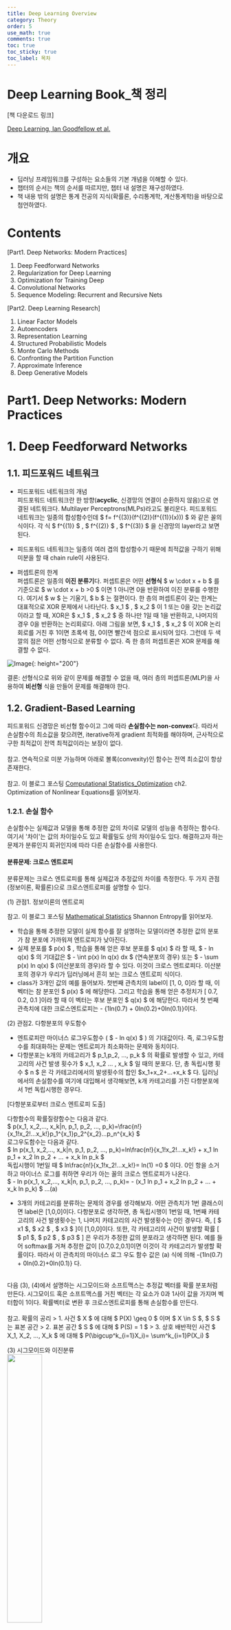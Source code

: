 ```yaml
---
title: Deep Learning Overview
category: Theory
order: 5
use_math: true
comments: true
toc: true
toc_sticky: true
toc_label: 목차
---
```


# Deep Learning Book_책 정리

[책 다운로드 링크] <br/>

[Deep Learning, Ian Goodfellow et al.](https://github.com/janishar/mit-deep-learning-book-pdf/blob/master/complete-book-pdf/Ian%20Goodfellow%2C%20Yoshua%20Bengio%2C%20Aaron%20Courville%20-%20Deep%20Learning%20(2017%2C%20MIT).pdf)

# 개요

- 딥러닝 프레임워크를 구성하는 요소들의 기본 개념을 이해할 수 있다. 
- 챕터의 순서는 책의 순서를 따르지만, 챕터 내 설명은 재구성하였다.
- 책 내용 밖의 설명은 통계 전공의 지식(확률론, 수리통계학, 계산통계학)을 바탕으로 첨언하였다.


# Contents
[Part1. Deep Networks: Modern Practices]

1. Deep Feedforward Networks
2. Regularization for Deep Learning
3. Optimization for Training Deep
4. Convolutional Networks
5. Sequence Modeling: Recurrent and Recursive Nets

[Part2. Deep Learning Research]

1. Linear Factor Models
2. Autoencoders
3. Representation Learning
4. Structured Probabilistic Models
5. Monte Carlo Methods
6. Confronting the Partition Function
7. Approximate Inference
8. Deep Generative Models

# Part1. Deep Networks: Modern Practices

# 1. Deep Feedforward Networks

## 1.1. 피드포워드 네트워크

- 피드포워드 네트워크의 개념 <br/>
피드포워드 네트워크란 한 방향(**acyclic**, 신경망의 연결이 순환하지 않음)으로 연결된 네트워크다. Multilayer Perceptrons(MLPs)라고도 불리운다. 피드포워드 네트워크는 일종의 합성함수인데 $ f= f^{(3)}(f^{(2)}(f^{(1)}(x))) $ 와 같은 꼴의 식이다. 각 식 $ f^{(1)} $ , $ f^{(2)} $ , $ f^{(3)} $ 을 신경망의 layer라고 보면 된다.
- 피드포워드 네트워크는 일종의 여러 겹의 합성함수기 때문에 최적값을 구하기 위해 미분을 할 때 chain rule이 사용된다. 

- 퍼셉트론의 한계 <br/>
퍼셉트론은 일종의 **이진 분류기**다. 퍼셉트론은 어떤 **선형식** $ w \cdot x + b $ 를 기준으로  $ w \cdot x + b >0 $ 이면  1 아니면 0을 반환하여 이진 분류를 수행한다. 여기서 $ w $ 는 기울기, $ b $ 는 절편이다. 한 층의 퍼셉트론이 갖는 한계는 대표적으로 XOR 문제에서 나타난다. $ x_1 $ , $ x_2 $ 이 1 또는 0을 갖는 논리값이라고 할 때, XOR은 $ x_1 $ , $ x_2 $ 중 하나만 1일 때 1을 반환하고, 나머지의 경우 0을 반환하는 논리회로다. 아래 그림을 보면, $ x_1 $ , $ x_2 $ 이 XOR 논리회로를 거친 후 1이면 초록색 점, 0이면 빨간색 점으로 표시되어 있다. 그런데 두 색깔의 점은
어떤 선형식으로 분류할 수 없다. 즉 한 층의 퍼셉트론은 XOR 문제를 해결할 수 없다.

![Image](https://res.cloudinary.com/practicaldev/image/fetch/s--O_kCr-s2--/c_imagga_scale,f_auto,fl_progressive,h_420,q_auto,w_1000/https://dev-to-uploads.s3.amazonaws.com/i/lkli02223oqhlac1jetz.png){: height="200"}

결론: 선형식으로 위와 같이 문제를 해결할 수 없을 때, 여러 층의 퍼셉트론(MLP)을 사용하여 **비선형** 식을 만들어 문제를 해결해야 한다.

## 1.2. Gradient-Based Learning

피드포워드 신경망은 비선형 함수이고 그에 따라 **손실함수는 non-convex**다. 따라서 손실함수의 최소값을 찾으려면, iterative하게 gradient 최적화를 해야하며, 근사적으로 구한 최적값이 전역 최적값이라는 보장이 없다. <br/>
<br/>
참고. 연속적으로 미분 가능하며 아래로 볼록(convexity)인 함수는 전역 최소값이 항상 존재한다. <br/>
<br/>
참고. 이 블로그 포스팅 [Computational Statistics_Optimization](https://yrk3434.github.io/Theory/Computational%20Statistics_Optimization/) ch2. Optimization of Nonlinear Equations를 읽어보자.

### 1.2.1. 손실 함수

손실함수는 실제값과 모델을 통해 추정한 값의 차이로 모델의 성능을 측정하는 함수다. 여기서 '차이'는 값의 차이일수도 있고 확률밀도 상의 차이일수도 있다. 해결하고자 하는 문제가 분류인지 회귀인지에 따라 다른 손실함수를 사용한다.
<br/>

#### 분류문제: 크로스 엔트로피

분류문제는 크로스 엔트로피를 통해 실제값과 추정값의 차이를 측정한다. 두 가지 관점(정보이론, 확률론)으로 크로스엔트로피를 설명할 수 있다.

(1) 관점1. 정보이론의 엔트로피 <br/>

참고. 이 블로그 포스팅 [Mathematical Statistics](https://yrk3434.github.io/Theory/Mathematical%20Statistics/)  Shannon Entropy를 읽어보자.

- 학습을 통해 추정한 모델이 실제 함수를 잘 설명하는 모델이라면 추정한 값의 분포가 참 분포에 가까워져 엔트로피가 낮아진다. 
- 실제 분포를 $ p(x) $ , 학습을 통해 얻은 후보 분포를 $ q(x) $ 라 할 때, $ - ln q(x) $ 의 기대값은 $ - \int p(x) ln q(x) dx $ (연속분포의 경우) 또는  $ - \sum p(x) ln q(x) $ (이산분포의 경우)라 할 수 있다. 이것이 크로스 엔트로피다. 이산분포의 경우가 우리가 딥러닝에서 흔히 보는 크로스 엔트로피 식이다.
- class가 3개인 값의 예를 들어보자. 첫번째 관측치의 label이 [1, 0, 0]라 할 때, 이 벡터는 참 분포인 $ p(x) $ 에 해당한다. 그리고 학습을 통해 얻은 추정치가 [ 0.7, 0.2, 0.1 ]이라 할 때 이 벡터는 후보 분포인 $ q(x) $ 에 해당한다. 따라서 첫 번째 관측치에 대한 크로스엔트로피는 - {1ln(0.7) + 0ln(0.2)+0ln(0.1)}이다.

(2) 관점2. 다항분포의 우도함수 <br/>

- 엔트로피란 마이너스 로그우도함수 ( $ - ln q(x) $ ) 의 기대값이다. 즉, 로그우도함수를 최대화하는 문제는 엔트로피가 최소화하는 문제와 동치이다.
- 다항분포는 k개의 카테고리가 $ p_1,p_2, ..., p_k $ 의 확률로 발생할 수 있고, 카테고리의 사건 발생 횟수가 $ x_1, x_2 ... , x_k $ 일 때의 분포다. 단, 총 독립시행 횟수 $ n $ 은 각 카테고리에서의 발생횟수의 합인 $x_1+x_2+...+x_k $ 다. 딥러닝에서의 손실함수를 여기에 대입해서 생각해보면, k개 카테고리를 가진 다항분포에서 1번 독립시행한 경우다.
 
[다항분포로부터 크로스 엔트로피 도출] <br/>

다항함수의 확률질량함수는 다음과 같다. <br/>
$ p(x_1, x_2,..., x_k|n, p_1, p_2, ..., p_k)=\frac{n!}{x_1!x_2!...x_k!}p_1^{x_1}p_2^{x_2}...p_n^{x_k} $ 
<br/>
로그우도함수는 다음과 같다. <br/>
$ ln p(x_1, x_2,..., x_k|n, p_1, p_2, ..., p_k)=ln\frac{n!}{x_1!x_2!...x_k!} + x_1 ln p_1 + x_2 ln p_2 + ... + x_k ln p_k $ <br/>
독립시행이 1번일 때 $ ln\frac{n!}{x_1!x_2!...x_k!}= ln(1) =0 $ 이다. 0인 항을 소거하고 마이너스 로그를 취하면 우리가 아는 꼴의 크로스 엔트로피가 나온다. <br/>
$ - ln p(x_1, x_2,..., x_k|n, p_1, p_2, ..., p_k)= - (x_1 ln p_1 + x_2 ln p_2 + ... + x_k ln p_k) $ ...(a)

- 3개의 카테고리를 분류하는 문제의 경우를 생각해보자. 어떤 관측치가 1번 클래스이면 label은 [1,0,0]이다. 다항분포로 생각하면, 총 독립시행이 1번일 때, 1번째 카테고리의 사건 발생횟수는 1, 나머지 카테고리의 사건 발생횟수는 0인 경우다. 즉, [ $ x1 $, $ x2 $ , $ x3 $ ]이 [1,0,0]이다. 또한, 각 카테고리의 사건이 발생할 확률  [ $ p1 $, $ p2 $ , $ p3 $ ] 은 우리가 추정한 값의 분포라고 생각하면 된다. 예를 들어 softmax를 거쳐 추정한 값이 [0.7,0.2,0.1]이면 이것이 각 카테고리가 발생할 확률이다. 따라서 이 관측치의 마이너스 로그 우도 함수 값은 (a) 식에 의해 -{1ln(0.7) + 0ln(0.2)+0ln(0.1)} 다. 

<br/>
다음 (3), (4)에서 설명하는 시그모이드와 소프트맥스는 추정값 벡터를 확률 분포처럼 만든다. 시그모이드 혹은 소프트맥스를 거친 벡터는 각 요소가 0과 1사이 값을 가지며 벡터합이 1이다. 확률벡터로 변환 후 크로스엔트로피를 통해 손실함수를 만든다. <br/>

<br/>
참고. 확률의 공리 
> 1. 사건 $ X $ 에 대해 $ P(X) \geq 0 $ 이며 $ X \in S $, $ S $ 는 표본 공간
> 2. 표본 공간 $ S $ 에 대해 $ P(S) = 1 $
> 3. 상호 배반적인 사건 $ X_1, X_2, ..., X_k $ 에 대해 $ P(\bigcup^k_{i=1}X_i)= \sum^k_{i=1}P(X_i) $

<br/>

(3) 시그모이드와 이진분류 <br/>
<img src="https://upload.wikimedia.org/wikipedia/commons/thumb/2/2f/Error_Function.svg/1280px-Error_Function.svg.png" width="40%">

- 클래스가 1개(사건이 발생, 즉 해당 label이거나 아니거나로 해석, 다항분포에서의 클래스 수 k=1), 독립시행 1번인 다항분포에 해당한다. 즉 베르누이 분포에 해당한다.
- 시그모이드 함수: $ \sigma(x) = \frac{1}{1+e^{-x}} $
- 클래스에 해당할 확률은 $ \sigma(x) $, 클래스에 해당하지 않을 확률은 $ 1-\sigma(x) $
- 위 시그모이드 변환 그래프를 보면 $ x $ 가 절대값이 큰 음수일 때 변환된 값은 0에 가까워져 graident가 소실된다. 따라서 시그모이드 층을 거친 벡터의 손실함수로 크로스엔트로피를 사용하지 않고 MSE를 쓰면 예측이 매우 부정확해진다.

(4) 소프트맥스와 다항분류
- 클래스가 2개 이상, 독립시행이 1번인 다항분포에 해당한다.
- 소프트맥스 함수: $ k $ 개 요소를 가진 벡터 $ x =(x_1, x_2, ...,x_k) $에 대해 $ \sigma x_i = \frac{ e^{x_i} }{ \sum^k_{j=1} e^{x_j} } $  
		
#### 회귀문제: MSE
- 회귀 문제의 경우 모델을 통해 추정한 값과 참값 간 손실함수로 MSE를 사용한다.
- $ MSE=\frac{1}{n} \sum^n_{i=1} (Y_i - \hat{Y_i})^2 $ , 단 $ Y_i $ 는 참값, $ \hat{Y_i} $ 는 

## 1.3. Hidden Units
이 챕터에서는 은닉층의 활성화함수에 대해 살펴보겟다. <br/>
딥러닝에서 주로 사용하는 활성함수들은 모든 정의역에 대해 미분가능한 것은 아니다. ReLU의 경우 0 이하의 정의역에서는 미분값이 0인데 파라미터를 0으로 추정하는 것은 바라는 바가 아니다. 이 이슈에 대해서는 뒤 챕터 3. Optimization for Training Deep에서 다루겠다.

### 1.3.1. ReLU와 ReLU의 일반화 버전
활성화함수의 역할은 레이어를 통과한 식 $ W^T x+b $ 을 아핀변환 $ g $ 하는 것이다. <br/>
$ h = g(W^T x+b) $   <br/>
단순하게 이야기하자면, 활성화 함수는 레이어를 통과한 결과값의 성질을 유지하되 값의 범위를 shift하는 역할을 한다. 다음 그림을 보면 아핀변환 후 A라는 정보는 유지하되 정보의 각도와 위치가 바뀌었다.<br/>
![Image](https://homepages.inf.ed.ac.uk/rbf/HIPR2/affineb.gif)

<br/>
다음은 기본적인 ReLU와 일반화된 버전의 ReLU다. <br/>

<img src="https://paperswithcode.com/media/methods/new_act.jpg" width="100%">

a. 기본형
- ReLu: $ g(z) = max ( 0,z ) $ 기본 ReLU는 음수의 정의역에 대해 모두 0으로 반환 <br/>

b. 변형 
- $ z_i<0 $ 구간에 대해 활성함수를 가중합 $ h_i = g(z, \alpha)_i = max(0,z_i) + \alpha_i min(0, z_i) $ 으로 수정. 단, $ \alpha $ 는  0이 아닌 기울기   <br/>
- Absolute Value Rectification: $ \alpha=-1 $인 버전. 이 경우 $ g(z) =  \lvert z  \lvert $  <br/>
- Leaky ReLU: $ \alpha $ 값이 0.01과 같이 작은 값으로 고정  <br/>

### 1.3.2. Logistic Sigmoid & Hyperbolic Tangent

<img src="https://www.researchgate.net/profile/Junxi-Feng/publication/335845675/figure/fig3/AS:804124836765699@1568729709680/Commonly-used-activation-functions-a-Sigmoid-b-Tanh-c-ReLU-and-d-LReLU.ppm" width="60%">

- Sigmoid Activation: $ g(z) = \sigma (z) $  <br/> 
binary classification에서 positive일 확률을 구하는 활성화 함수, 절대값이 큰 음수 값은 0에 가까운 값으로 활성화되고, 절대값이 큰 양수 값은 1에 가까운 값으로 활성화(saturation), gradient 기반의 파라미터 추정에서는 파라미터의 전달이 0이면 좋지 않기 때문에, sigmoid 활성화 함수는 주로 hidden layer가 아닌 output layer에 적용됨 <br/> 
- Hyperbolic Tangent Activation: $ g(z) = tanh(z) $   <br/> 
 $ \sigma(0) = \frac{1}{2} $ 인데 반해 $ \tanh(0) = 0 $ <br/> 이라는 점에서 $ z=0 $ 부근에서 tanh가 sigmoid보다 identity 함수(y=x)과 비슷하다. 이러한 특징은 $ tanh $ 활성 함수를 사용했을 때 파라미터 최적화를 하는 학습을 용이하게 한다.
- 두 활성 함수의 관계: $ tanh(z) = 2 \sigma (2z) -1 $

### 1.3.3. Other Hidden Units
<img src="https://www.researchgate.net/profile/Joel-Dapello/publication/325022755/figure/fig9/AS:624102360494083@1525809006987/Alternative-activation-functions.png" width="40%">
<img src="https://d3i71xaburhd42.cloudfront.net/67ea3089b457e6a09e45ea4117cb7f30d7695e69/3-Figure3-1.png" width="40%">

- Softmax
- Radial basis function
- Softplus
- Hard tanh

## 1.4. Architecture Design
아키텍쳐란 신경망의 레이어의 개수와 연결 상태 전반의 디자인을 의미한다.
첫번째 층 $ h^{(1)} = g^{(1)} (W^{(1)T}x + b^{(1)} $ , 두번째 층 $ h^{(2)} = g^{(2)} (W^{(2)T} h^{(1)} + b^{(2)} $ , ... 와 같이 대부분의 구조는 chain 구조로 나열된다. 
신경망을 구성할 때 고려할 점은 한 레이어 당 레이어의 width와 레이어 연결의 depth다.

### 1.4.1. Universal Approximation Properties and Depth
선형 모형은 손실함수(선형식의 제곱합 꼴)가 아래로볼록(convex) 함수여서 손실함수를 최소로 만드는 파라미터를 추정하는 것이 쉽다. 반면 신경망은 비선형 함수여서 손실함수를 최소화하는 파라미터를 추정하는 것이 어렵다. **universal approximation theorem**(Hornik et al., 1989; Cybenko, 1989)에 의하면 (1) 선형 output layer와 (2) *squashing 활성화 함수를 가진 (3) 피드포워드 신경망이라면, 어떤 복잡한 함수(Borel 측도 가능 함수라면 어떤 함수라도, (확률)측도론 참조)도 근사할 수 있다. 다시 말하자면, closed & bounded(해석학 참조) N차 실수 공간 상의 연속 함수에 대해 신경망으로 근사할 수 있다. <br/>
<br/>
참고. *squashing 함수: 아웃풋 값을 뭉개는 함수, 시그모이드 함수와 같이 아웃풋을 작은 값의 범위로 변환 <br/>

큰 MLP가 어떤 함수도 근사할 수 있다는 사실과는 별개로 신경망이 **학습**을 통해 제대로 True 함수에 근사할 수 있는지는 보장할 수 없다. 근사하고자 하는 함수에 적절한 최적화 방법을 선택하는 것, 과적합 없이 훈련하는 것 등의 이슈를 해결하지 않는 한 신경망이 True 함수에 근사할 수 없다. 또한 적절한 근사함수를 만들기 위해 얼마나 깊게, 효율적으로 신경망을 만들어야 하는지는 알 수 없다. 




# 2. Regularization for Deep Learning

# 3. Optimization for Training Deep

# 4. Convolutional Networks

# 5. Sequence Modeling: Recurrent and Recursive Nets


# Part2. Deep Learning Research

# 1. Linear Factor Models

# 2. Autoencoders

# 3. Representation Learning

# 4. Structured Probabilistic Models

# 5. Monte Carlo Methods

# 6.Confronting the Partition Function

# 7. Approximate Inference

# 8. Deep Generative Models
